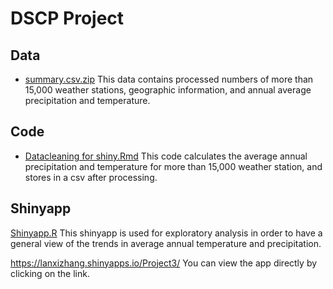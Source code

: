 # DSCP Project

## Data
- [summary.csv.zip](summary.csv.zip) This data contains processed numbers of more than 15,000 weather stations, geographic information, and annual average precipitation and temperature.
## Code
- [Datacleaning for shiny.Rmd](Datacleaning%20for%20shiny.Rmd) This code calculates the average annual precipitation and temperature for more than 15,000 weather station, and stores in a csv after processing.

## Shinyapp
[Shinyapp.R](Shinyapp.R) This shinyapp is used for exploratory analysis in order to have a general view of the trends in average annual temperature and precipitation.

https://lanxizhang.shinyapps.io/Project3/ You can view the app directly by clicking on the link. 
